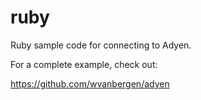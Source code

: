ruby
====

Ruby sample code for connecting to Adyen.

For a complete example, check out:

https://github.com/wvanbergen/adyen

